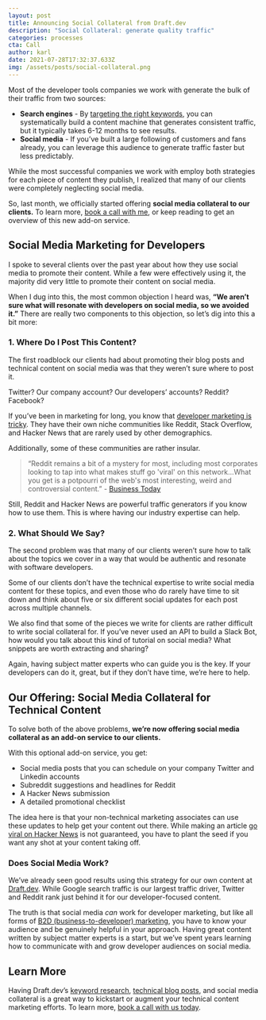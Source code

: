 ```yaml
---
layout: post
title: Announcing Social Collateral from Draft.dev
description: "Social Collateral: generate quality traffic"
categories: processes
cta: Call
author: karl
date: 2021-07-28T17:32:37.633Z
img: /assets/posts/social-collateral.png
---
```

Most of the developer tools companies we work with generate the bulk of their traffic from two sources:

- **Search engines** - By [targeting the right keywords](https://draft.dev/learn/posts/topic-clusters), you can systematically build a content machine that generates consistent traffic, but it typically takes 6-12 months to see results.
- **Social media** - If you’ve built a large following of customers and fans already, you can leverage this audience to generate traffic faster but less predictably.

While the most successful companies we work with employ both strategies for each piece of content they publish, I realized that many of our clients were completely neglecting social media.

So, last month, we officially started offering **social media collateral to our clients.** To learn more, [book a call with me](https://draft.dev/call), or keep reading to get an overview of this new add-on service.

## Social Media Marketing for Developers

I spoke to several clients over the past year about how they use social media to promote their content. While a few were effectively using it, the majority did very little to promote their content on social media.

When I dug into this, the most common objection I heard was, **“We aren’t sure what will resonate with developers on social media, so we avoided it.”** There are really two components to this objection, so let’s dig into this a bit more:

### 1. Where Do I Post This Content?

The first roadblock our clients had about promoting their blog posts and technical content on social media was that they weren’t sure where to post it.

Twitter? Our company account? Our developers’ accounts? Reddit? Facebook?

If you’ve been in marketing for long, you know that [developer marketing is tricky](https://draft.dev/learn/posts/hands-on-with-developer-marketing). They have their own niche communities like Reddit, Stack Overflow, and Hacker News that are rarely used by other demographics.

Additionally, some of these communities are rather insular.

> “Reddit remains a bit of a mystery for most, including most corporates looking to tap into what makes stuff go 'viral' on this network...What you get is a potpourri of the web's most interesting, weird and controversial content.” - [Business Today](https://www.businesstoday.in/magazine/features/story/reddit-powerful-tool-as-well-as-destroyer-of-reputation-59095-2016-03-03)

Still, Reddit and Hacker News are powerful traffic generators if you know how to use them. This is where having our industry expertise can help.

### 2. What Should We Say?

The second problem was that many of our clients weren’t sure how to talk about the topics we cover in a way that would be authentic and resonate with software developers.

Some of our clients don’t have the technical expertise to write social media content for these topics, and even those who do rarely have time to sit down and think about five or six different social updates for each post across multiple channels.

We also find that some of the pieces we write for clients are rather difficult to write social collateral for. If you’ve never used an API to build a Slack Bot, how would you talk about this kind of tutorial on social media? What snippets are worth extracting and sharing?

Again, having subject matter experts who can guide you is the key. If your developers can do it, great, but if they don’t have time, we’re here to help.

<!-- signup -->

## Our Offering: Social Media Collateral for Technical Content

To solve both of the above problems, **we’re now offering social media collateral as an add-on service to our clients.**

With this optional add-on service, you get:

- Social media posts that you can schedule on your company Twitter and Linkedin accounts
- Subreddit suggestions and headlines for Reddit
- A Hacker News submission
- A detailed promotional checklist

The idea here is that your non-technical marketing associates can use these updates to help get your content out there. While making an article [go viral on Hacker News](https://hackernoon.com/how-i-hit-the-front-page-of-hacker-news-5-times-x81n3uyp) is not guaranteed, you have to plant the seed if you want any shot at your content taking off.

### Does Social Media Work?

We’ve already seen good results using this strategy for our own content at [Draft.dev](https://draft.dev). While Google search traffic is our largest traffic driver, Twitter and Reddit rank just behind it for our developer-focused content.

The truth is that social media _can_ work for developer marketing, but like all forms of [B2D (business-to-developer) marketing](https://draft.dev/learn/posts/6-tips-for-b2d-marketing), you have to know your audience and be genuinely helpful in your approach. Having great content written by subject matter experts is a start, but we’ve spent years learning how to communicate with and grow developer audiences on social media.

## Learn More

Having Draft.dev’s [keyword research](https://draft.dev/learn/posts/topic-clusters), [technical blog posts](https://draft.dev/content-types), and social media collateral is a great way to kickstart or augment your technical content marketing efforts. To learn more, [book a call with us today](https://draft.dev/call).
